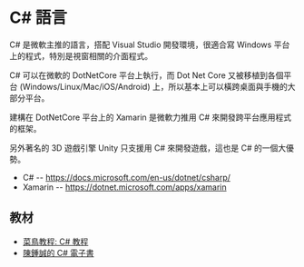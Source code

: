 # C# 語言

C# 是微軟主推的語言，搭配 Visual Studio 開發環境，很適合寫 Windows 平台上的程式，特別是視窗相關的介面程式。

C# 可以在微軟的 DotNetCore 平台上執行，而 Dot Net Core 又被移植到各個平台 (Windows/Linux/Mac/iOS/Android) 上，所以基本上可以橫跨桌面與手機的大部分平台。

建構在 DotNetCore 平台上的 Xamarin 是微軟力推用 C# 來開發跨平台應用程式的框架。

另外著名的 3D 遊戲引擎 Unity 只支援用 C# 來開發遊戲，這也是 C# 的一個大優勢。

* C# -- https://docs.microsoft.com/en-us/dotnet/csharp/
* Xamarin -- https://dotnet.microsoft.com/apps/xamarin

## 教材

* [菜鳥教程: C# 教程](https://www.runoob.com/csharp/csharp-tutorial.html)
* [陳鍾誠的 C# 電子書](../../陳鍾誠/書籍/C＃程式設計/)
